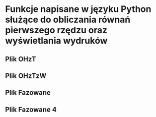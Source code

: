 # Funkcje napisane w języku Python służące do obliczania równań pierwszego rzędzu oraz wyświetlania wydruków

## Plik OHzT
## Plik OHzTzW
## Plik Fazowane
## Plik Fazowane 4
